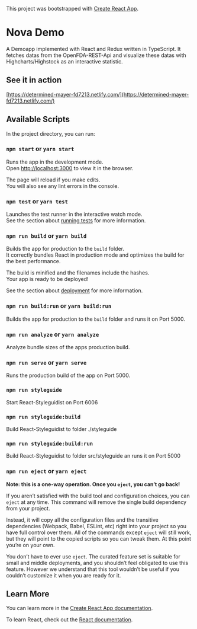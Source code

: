 This project was bootstrapped with [Create React App](https://github.com/facebook/create-react-app).

# Nova Demo

A Demoapp implemented with React and Redux written in TypeScript. It fetches datas from the OpenFDA-REST-Api and visualize these datas with Highcharts/Highstock as an interactive statistic.

## See it in action

[https://determined-mayer-fd7213.netlify.com/](https://determined-mayer-fd7213.netlify.com/)

## Available Scripts

In the project directory, you can run:

### `npm start` or `yarn start`

Runs the app in the development mode.<br>
Open [http://localhost:3000](http://localhost:3000) to view it in the browser.

The page will reload if you make edits.<br>
You will also see any lint errors in the console.

### `npm test` or `yarn test`

Launches the test runner in the interactive watch mode.<br>
See the section about [running tests](https://facebook.github.io/create-react-app/docs/running-tests) for more information.

### `npm run build` or `yarn build`

Builds the app for production to the `build` folder.<br>
It correctly bundles React in production mode and optimizes the build for the best performance.

The build is minified and the filenames include the hashes.<br>
Your app is ready to be deployed!

See the section about [deployment](https://facebook.github.io/create-react-app/docs/deployment) for more information.

### `npm run build:run` or `yarn build:run`

Builds the app for production to the `build` folder and runs it on Port 5000.<br>

### `npm run analyze` or `yarn analyze`

Analyze bundle sizes of the apps production build.<br>

### `npm run serve` or `yarn serve`

Runs the production build of the app on Port 5000.<br>

### `npm run styleguide`

Start React-Styleguidist on Port 6006

### `npm run styleguide:build`

Build React-Styleguidist to folder ./styleguide

### `npm run styleguide:build:run`

Build React-Styleguidist to folder src/styleguide an runs it on Port 5000

### `npm run eject` or `yarn eject`

**Note: this is a one-way operation. Once you `eject`, you can’t go back!**

If you aren’t satisfied with the build tool and configuration choices, you can `eject` at any time. This command will remove the single build dependency from your project.

Instead, it will copy all the configuration files and the transitive dependencies (Webpack, Babel, ESLint, etc) right into your project so you have full control over them. All of the commands except `eject` will still work, but they will point to the copied scripts so you can tweak them. At this point you’re on your own.

You don’t have to ever use `eject`. The curated feature set is suitable for small and middle deployments, and you shouldn’t feel obligated to use this feature. However we understand that this tool wouldn’t be useful if you couldn’t customize it when you are ready for it.

## Learn More

You can learn more in the [Create React App documentation](https://facebook.github.io/create-react-app/docs/getting-started).

To learn React, check out the [React documentation](https://reactjs.org/).
